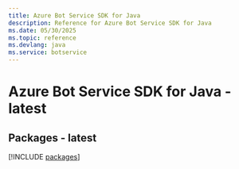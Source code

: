 ```yaml
---
title: Azure Bot Service SDK for Java
description: Reference for Azure Bot Service SDK for Java
ms.date: 05/30/2025
ms.topic: reference
ms.devlang: java
ms.service: botservice
---
```

# Azure Bot Service SDK for Java - latest
## Packages - latest
[!INCLUDE [packages](bot-service-index.md)]